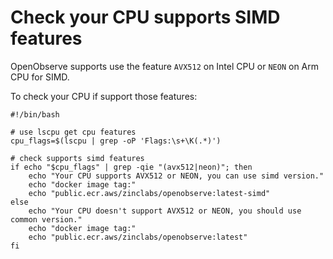 # Check your CPU supports SIMD features

OpenObserve supports use the feature `AVX512` on Intel CPU or `NEON` on Arm CPU for SIMD.

To check your CPU if support those features:

```shell
#!/bin/bash

# use lscpu get cpu features
cpu_flags=$(lscpu | grep -oP 'Flags:\s+\K(.*)')

# check supports simd features
if echo "$cpu_flags" | grep -qie "(avx512|neon)"; then
    echo "Your CPU supports AVX512 or NEON, you can use simd version."
    echo "docker image tag:"
    echo "public.ecr.aws/zinclabs/openobserve:latest-simd"
else
    echo "Your CPU doesn't support AVX512 or NEON, you should use common version."
    echo "docker image tag:"
    echo "public.ecr.aws/zinclabs/openobserve:latest"
fi
```
